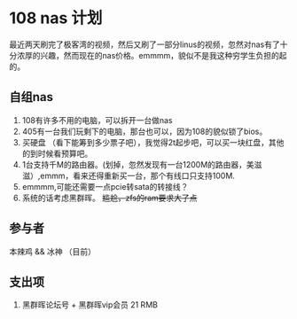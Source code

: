 # 108 nas 计划 

最近两天刷完了极客湾的视频，然后又刷了一部分linus的视频，忽然对nas有了十分浓厚的兴趣，然而现在的nas价格。emmmm，貌似不是我这种穷学生负担的起的。

## 自组nas

1. 108有许多不用的电脑，可以拆开一台做nas
2. 405有一台我们玩剩下的电脑，那台也可以，因为108的貌似锁了bios。
3. 买硬盘 （看下能筹到多少票子吧），我觉得2t起步吧，可以买一块红盘，其他的到时候看预算吧。
4. 1台支持千M的路由器。(划掉，忽然发现有一台1200M的路由器，美滋滋）,emmm，看来还得重新买一台，那个有线口只支持100M.
5. emmmm,可能还需要一点pcie转sata的转接线？
6. 系统的话考虑黑群晖。 ~~尴尬，zfs的ram要求大了点~~

## 参与者 

本辣鸡 && 冰神 （目前） 

## 支出项 

1. 黑群晖论坛号 + 黑群晖vip会员 21 RMB

